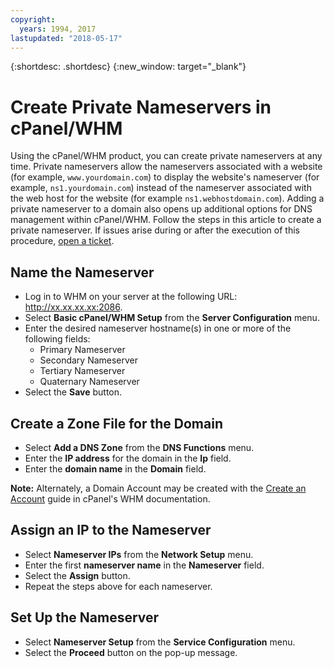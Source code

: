 ```yaml
---
copyright:
  years: 1994, 2017
lastupdated: "2018-05-17"
---
```


{:shortdesc: .shortdesc}
{:new_window: target="_blank"}

# Create Private Nameservers in cPanel/WHM

Using the cPanel/WHM product, you can create private nameservers at any time. Private nameservers allow the nameservers associated with a website (for example, `www.yourdomain.com`) to display the website's nameserver (for example, `ns1.yourdomain.com`) instead of the nameserver associated with the web host for the website (for example `ns1.webhostdomain.com`). Adding a private nameserver to a domain also opens up additional options for DNS management within cPanel/WHM. Follow the steps in this article to create a private nameserver. If issues arise during or after the execution of this procedure, [open a ticket](https://console.bluemix.net/docs/get-support/howtogetsupport.html#open-ticket).

## Name the Nameserver

* Log in to WHM on your server at the following URL: http://xx.xx.xx.xx:2086.
* Select **Basic cPanel/WHM Setup** from the **Server Configuration** menu.
* Enter the desired nameserver hostname(s) in one or more of the following fields:
  * Primary Nameserver
  * Secondary Nameserver
  * Tertiary Nameserver
  * Quaternary Nameserver
* Select the **Save** button.

## Create a Zone File for the Domain

* Select **Add a DNS Zone** from the **DNS Functions** menu.
* Enter the **IP address** for the domain in the **Ip** field.
* Enter the **domain name** in the **Domain** field.

**Note:** Alternately, a Domain Account may be created with the [Create an Account](https://docs.cpanel.net/display/70Docs/Create+a+New+Account) guide in cPanel's WHM documentation.

## Assign an IP to the Nameserver

* Select **Nameserver IPs** from the **Network Setup** menu.
* Enter the first **nameserver name** in the **Nameserver** field.
* Select the **Assign** button.
* Repeat the steps above for each nameserver.

## Set Up the Nameserver

* Select **Nameserver Setup** from the **Service Configuration** menu.
* Select the **Proceed** button on the pop-up message.
